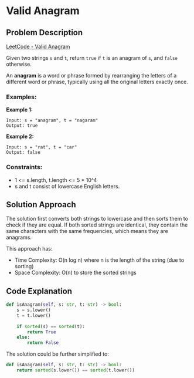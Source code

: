 # Valid Anagram

## Problem Description

[LeetCode - Valid Anagram](https://leetcode.com/problems/valid-anagram/)

Given two strings `s` and `t`, return `true` if `t` is an anagram of `s`, and `false` otherwise.

An **anagram** is a word or phrase formed by rearranging the letters of a different word or phrase, typically using all the original letters exactly once.

### Examples:

**Example 1:**
```
Input: s = "anagram", t = "nagaram"
Output: true
```

**Example 2:**
```
Input: s = "rat", t = "car"
Output: false
```

### Constraints:

- 1 <= s.length, t.length <= 5 * 10^4
- s and t consist of lowercase English letters.

## Solution Approach

The solution first converts both strings to lowercase and then sorts them to check if they are equal. If both sorted strings are identical, they contain the same characters with the same frequencies, which means they are anagrams.

This approach has:
- Time Complexity: O(n log n) where n is the length of the string (due to sorting)
- Space Complexity: O(n) to store the sorted strings

## Code Explanation

```python
def isAnagram(self, s: str, t: str) -> bool:
    s = s.lower()
    t = t.lower()
    
    if sorted(s) == sorted(t):
        return True
    else:
        return False
```

The solution could be further simplified to:
```python
def isAnagram(self, s: str, t: str) -> bool:
    return sorted(s.lower()) == sorted(t.lower())
``` 